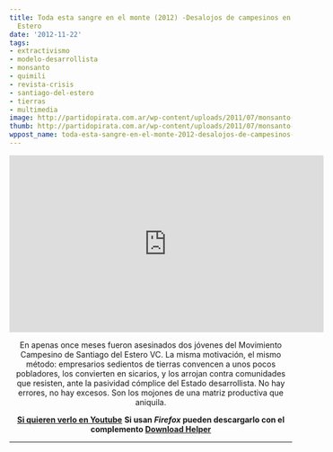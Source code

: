 ```yaml
---
title: Toda esta sangre en el monte (2012) -Desalojos de campesinos en Santiago del
  Estero
date: '2012-11-22'
tags:
- extractivismo
- modelo-desarrollista
- monsanto
- quimili
- revista-crisis
- santiago-del-estero
- tierras
- multimedia
image: http://partidopirata.com.ar/wp-content/uploads/2011/07/monsanto-skull-and-bones1.jpg
thumb: http://partidopirata.com.ar/wp-content/uploads/2011/07/monsanto-skull-and-bones1-150x150.jpg
wppost_name: toda-esta-sangre-en-el-monte-2012-desalojos-de-campesinos-en-santiago-del-estero
---
```


<center>
<iframe src="http://www.youtube.com/embed/ygHFBFw4FN0" frameborder="0" width="560" height="315"></iframe></center>
<p style="text-align: center;">En apenas once meses fueron asesinados dos jóvenes del Movimiento Campesino de Santiago del Estero VC. La misma motivación, el mismo método: empresarios sedientos de tierras convencen a unos pocos pobladores, los convierten en sicarios, y los arrojan contra comunidades que resisten, ante la pasividad cómplice del Estado desarrollista. No hay errores, no hay excesos. Son los mojones de una matriz productiva que aniquila.</p>
<p style="text-align: center;">
<strong><a href="http://youtu.be/ygHFBFw4FN0" target="_blank">Si quieren verlo en Youtube</a></strong>
<strong> Si usan <em>Firefox</em> pueden descargarlo con el complemento <a href="https://addons.mozilla.org/es/firefox/addon/video-downloadhelper/" target="_blank">Download Helper</a></strong></p>


<hr />
